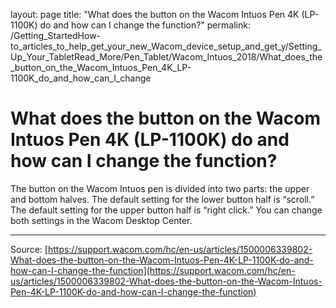 layout: page
title: "What does the button on the Wacom Intuos Pen 4K (LP-1100K) do and how can I change the function?"
permalink: /Getting_StartedHow-to_articles_to_help_get_your_new_Wacom_device_setup_and_get_y/Setting_Up_Your_TabletRead_More/Pen_Tablet/Wacom_Intuos_2018/What_does_the_button_on_the_Wacom_Intuos_Pen_4K_LP-1100K_do_and_how_can_I_change

# What does the button on the Wacom Intuos Pen 4K (LP-1100K) do and how can I change the function?

The button on the Wacom Intuos pen is divided into two parts: the upper and bottom halves. The default setting for the lower button half is “scroll.” The default setting for the upper button half is “right click.” You can change both settings in the Wacom Desktop Center.

---
Source: [https://support.wacom.com/hc/en-us/articles/1500006339802-What-does-the-button-on-the-Wacom-Intuos-Pen-4K-LP-1100K-do-and-how-can-I-change-the-function](https://support.wacom.com/hc/en-us/articles/1500006339802-What-does-the-button-on-the-Wacom-Intuos-Pen-4K-LP-1100K-do-and-how-can-I-change-the-function)
